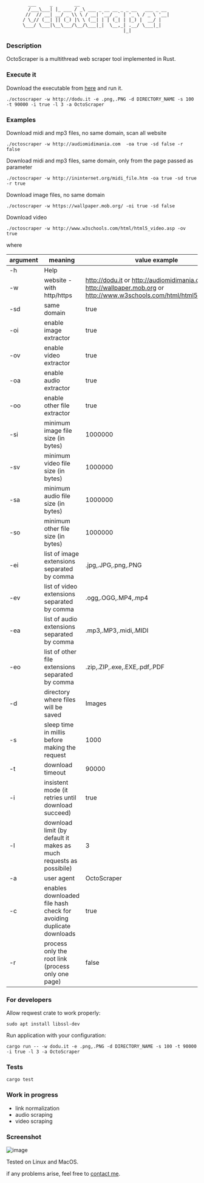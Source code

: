 ```
        ___     _        __                                
        /___\___| |_ ___ / _\ ___ _ __ __ _ _ __   ___ _ __ 
       //  // __| __/ _ \\ \ / __| '__/ _` | '_ \ / _ \ '__|
      / \_// (__| || (_) |\ \ (__| | | (_| | |_) |  __/ |   
      \___/ \___|\__\___/\__/\___|_|  \__,_| .__/ \___|_|   
                                           |_|              
```    
### Description
OctoScraper is a multithread web scraper tool implemented in Rust.

### Execute it
Download the executable from [here](https://github.com/goto-eof/octoscraper/releases) and run it.
```
./octoscraper -w http://dodu.it -e .png,.PNG -d DIRECTORY_NAME -s 100 -t 90000 -i true -l 3 -a OctoScraper
```

### Examples
Download midi and mp3 files, no same domain, scan all website
```
./octoscraper -w http://audiomidimania.com  -oa true -sd false -r false
```
Download midi and mp3 files, same domain, only from the page passed as parameter 
```
./octoscraper -w http://ininternet.org/midi_file.htm -oa true -sd true -r true
```
Download image files, no same domain
```
./octoscraper -w https://wallpaper.mob.org/ -oi true -sd false
```
Download video
```
./octoscraper -w http://www.w3schools.com/html/html5_video.asp -ov true
```

where 

 | argument | meaning                                                            | value example                  |
 -----------|--------------------------------------------------------------------|--------------------------|
 | -h       |Help                                                                |
 | -w       |website - with http/https                     |  http://dodu.it or http://audiomidimania.com or http://wallpaper.mob.org or http://www.w3schools.com/html/html5_video.asp|
 | -sd      |same domain                                                         |  true|
 |   -oi    | enable image extractor                                            | true |
 |   -ov    | enable video extractor                                            | true |
 |   -oa    |  enable audio extractor                                            | true |
 |   -oo    |  enable other file extractor                                            | true |
 |  -si     |   minimum image file size (in bytes)                                    |1000000                   |
 |  -sv     |   minimum video file size (in bytes)                                    |1000000                   |
 |  -sa     |   minimum audio file size (in bytes)                                    |1000000                   |
 |  -so     |   minimum other file size (in bytes)                                    |1000000                   |
 |   -ei	|list of image extensions separated by comma                        | .jpg,.JPG,.png,.PNG |
 |   -ev	| list of video extensions separated by comma                       | .ogg,.OGG,.MP4,.mp4 |
 |   -ea	| list of audio extensions separated by comma                      | .mp3,.MP3,.midi,.MIDI |
 |   -eo	| list of other file extensions separated by comma                      | .zip,.ZIP,.exe,.EXE,.pdf,.PDF |
 | -d       |directory where files will be saved                                 | Images|
 | -s       |sleep time in millis before making the request                      | 1000|
 | -t       |download timeout                                                    | 90000|
 | -i       |insistent mode (it retries until download succeed)                  | true|
 | -l       |download limit (by default it makes as much requests as possibile)  | 3|
 | -a       |user agent                                                          | OctoScraper|
 | -c       |enables downloaded file hash check for avoiding duplicate downloads | true|
 |-r        | process only the root link (process only one page)                                         | false|


### For developers

Allow reqwest crate to work properly:
```
sudo apt install libssl-dev
```
Run application with your configuration:
```
cargo run -- -w dodu.it -e .png,.PNG -d DIRECTORY_NAME -s 100 -t 90000 -i true -l 3 -a OctoScraper
```

### Tests
```
cargo test
```

### Work in progress

- link normalization
- audio scraping
- video scraping


### Screenshot
![image](https://user-images.githubusercontent.com/6343630/228950041-c8621873-7757-4c68-953b-7a0fbe4b9389.png)





Tested on Linux and MacOS.

if any problems arise, feel free to [contact me](https://andre-i.dev/#contactme).
